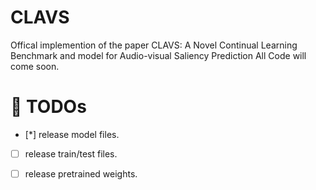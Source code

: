 # CLAVS
Offical implemention of the paper  CLAVS: A Novel Continual Learning Benchmark and model  for Audio-visual  Saliency Prediction
All Code will come soon.

# 📌 TODOs
- [*] release model files.
- [ ] release train/test files.
- [ ] release pretrained weights.


